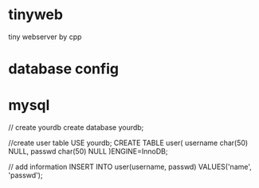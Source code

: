 # tinyweb
tiny webserver by cpp

# database config
# mysql
// create yourdb
create database yourdb;

//create user table
USE yourdb;
CREATE TABLE user(
    username char(50) NULL,
    passwd char(50) NULL
)ENGINE=InnoDB;

// add information
INSERT INTO user(username, passwd) VALUES('name', 'passwd');
